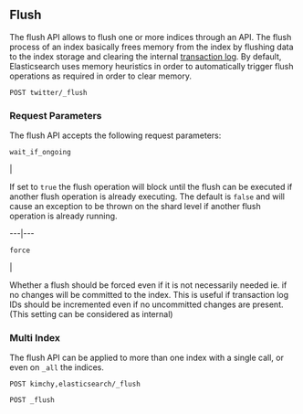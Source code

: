 ## Flush

The flush API allows to flush one or more indices through an API. The flush process of an index basically frees memory from the index by flushing data to the index storage and clearing the internal [transaction log](index-modules-translog.html). By default, Elasticsearch uses memory heuristics in order to automatically trigger flush operations as required in order to clear memory.
    
    
    POST twitter/_flush

### Request Parameters

The flush API accepts the following request parameters:

`wait_if_ongoing`

| 

If set to `true` the flush operation will block until the flush can be executed if another flush operation is already executing. The default is `false` and will cause an exception to be thrown on the shard level if another flush operation is already running.   
  
---|---  
  
`force`

| 

Whether a flush should be forced even if it is not necessarily needed ie. if no changes will be committed to the index. This is useful if transaction log IDs should be incremented even if no uncommitted changes are present. (This setting can be considered as internal)   
  
### Multi Index

The flush API can be applied to more than one index with a single call, or even on `_all` the indices.
    
    
    POST kimchy,elasticsearch/_flush
    
    POST _flush
